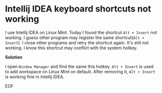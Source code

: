 # Intellij IDEA keyboard shortcuts not working
I use Intellij IDEA on Linux Mint. Today I found the shortcut `Alt + Insert` not working. I guess other program may register
the same shortcut(`Alt + Insert`). I close other programs and retry the shortcut again. It's still not working. I know
this shortcut may conflict with the system hotkey. 

**Solution**

I open `Window Manager` and find the same this hotkey. `Alt + Insert` is used to add workspace on Linux Mint on default. 
After removing it, `Alt + Insert` is working fine in Intellij IDEA.

EOF